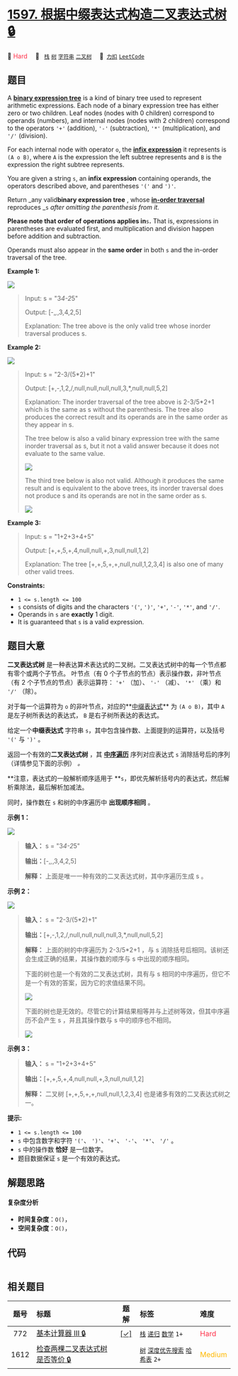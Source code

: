 # [1597. 根据中缀表达式构造二叉表达式树 🔒](https://2xiao.github.io/leetcode-js/problem/1597.html)

🔴 <font color=#ff334b>Hard</font>&emsp; 🔖&ensp; [`栈`](/tag/stack.md) [`树`](/tag/tree.md) [`字符串`](/tag/string.md) [`二叉树`](/tag/binary-tree.md)&emsp; 🔗&ensp;[`力扣`](https://leetcode.cn/problems/build-binary-expression-tree-from-infix-expression) [`LeetCode`](https://leetcode.com/problems/build-binary-expression-tree-from-infix-expression)

## 题目

A **[binary expression
tree](https://en.wikipedia.org/wiki/Binary_expression_tree)** is a kind of
binary tree used to represent arithmetic expressions. Each node of a binary
expression tree has either zero or two children. Leaf nodes (nodes with 0
children) correspond to operands (numbers), and internal nodes (nodes with 2
children) correspond to the operators `'+'` (addition), `'-'` (subtraction),
`'*'` (multiplication), and `'/'` (division).

For each internal node with operator `o`, the [**infix
expression**](https://en.wikipedia.org/wiki/Infix_notation) it represents is
`(A o B)`, where `A` is the expression the left subtree represents and `B` is
the expression the right subtree represents.

You are given a string `s`, an **infix expression** containing operands, the
operators described above, and parentheses `'('` and `')'`.

Return _any valid**binary expression tree** , whose **[in-order
traversal](https://en.wikipedia.org/wiki/Tree_traversal#In-order_\(LNR\))**
reproduces _`s` _after omitting the parenthesis from it._

**Please note that order of operations applies in**`s`**.** That is,
expressions in parentheses are evaluated first, and multiplication and
division happen before addition and subtraction.

Operands must also appear in the **same order** in both `s` and the in-order
traversal of the tree.



**Example 1:**

![](https://fastly.jsdelivr.net/gh/doocs/leetcode@main/solution/1500-1599/1597.Build%20Binary%20Expression%20Tree%20From%20Infix%20Expression/images/ex1-4.png)

> Input: s = "3*4-2*5"
> 
> Output: [-,*,*,3,4,2,5]
> 
> Explanation: The tree above is the only valid tree whose inorder traversal produces s.

**Example 2:**

![](https://fastly.jsdelivr.net/gh/doocs/leetcode@main/solution/1500-1599/1597.Build%20Binary%20Expression%20Tree%20From%20Infix%20Expression/images/ex1-2.png)

> Input: s = "2-3/(5*2)+1"
> 
> Output: [+,-,1,2,/,null,null,null,null,3,*,null,null,5,2]
> 
> Explanation: The inorder traversal of the tree above is 2-3/5*2+1 which is the same as s without the parenthesis. The tree also produces the correct result and its operands are in the same order as they appear in s.
> 
> The tree below is also a valid binary expression tree with the same inorder traversal as s, but it not a valid answer because it does not evaluate to the same value.
> 
> ![](https://fastly.jsdelivr.net/gh/doocs/leetcode@main/solution/1500-1599/1597.Build%20Binary%20Expression%20Tree%20From%20Infix%20Expression/images/ex1-1.png)
> 
> The third tree below is also not valid. Although it produces the same result and is equivalent to the above trees, its inorder traversal does not produce s and its operands are not in the same order as s.
> 
> ![](https://fastly.jsdelivr.net/gh/doocs/leetcode@main/solution/1500-1599/1597.Build%20Binary%20Expression%20Tree%20From%20Infix%20Expression/images/ex1-3.png)

**Example 3:**

> Input: s = "1+2+3+4+5"
> 
> Output: [+,+,5,+,4,null,null,+,3,null,null,1,2]
> 
> Explanation: The tree [+,+,5,+,+,null,null,1,2,3,4] is also one of many other valid trees.

**Constraints:**

  * `1 <= s.length <= 100`
  * `s` consists of digits and the characters `'('`, `')'`, `'+'`, `'-'`, `'*'`, and `'/'`.
  * Operands in `s` are **exactly** 1 digit.
  * It is guaranteed that `s` is a valid expression.


## 题目大意

**二叉表达式树** 是一种表达算术表达式的二叉树。二叉表达式树中的每一个节点都有零个或两个子节点。 叶节点（有 0
个子节点的节点）表示操作数，非叶节点（有 2 个子节点的节点）表示运算符： `'+'` （加）、 `'-'` （减）、 `'*'` （乘）和 `'/'`
（除）。

对于每一个运算符为 `o`
的非叶节点，对应的**[中缀表达式](http://baike.baidu.com/item/中缀表达式/2725244?fr=aladdin)** 为
`(A o B)`，其中 `A` 是左子树所表达的表达式， `B` 是右子树所表达的表达式。

给定一个**中缀表达式** 字符串 `s`，其中包含操作数、上面提到的运算符，以及括号 `'('` 与 `')'` 。

返回一个有效的**二叉表达式树** ，其
[**中序遍历**](http://baike.baidu.com/item/中序遍历/757281?fr=aladdin) 序列对应表达式 `s`
消除括号后的序列（详情参见下面的示例） _。_

**注意，表达式的一般解析顺序适用于  **`s`，即优先解析括号内的表达式，然后解析乘除法，最后解析加减法。

同时，操作数在 `s` 和树的中序遍历中 **出现顺序相同** 。



**示例 1：**

![](https://fastly.jsdelivr.net/gh/doocs/leetcode@main/solution/1500-1599/1597.Build%20Binary%20Expression%20Tree%20From%20Infix%20Expression/images/ex1-4.png)

> 
> 
> 
> 
> 
> **输入：** s = "3*4-2*5"
> 
> **输出：**[-,*,*,3,4,2,5]
> 
> **解释：** 上面是唯一一种有效的二叉表达式树，其中序遍历生成 s 。
> 
> 

**示例 2：**

![](https://fastly.jsdelivr.net/gh/doocs/leetcode@main/solution/1500-1599/1597.Build%20Binary%20Expression%20Tree%20From%20Infix%20Expression/images/ex1-2.png)

> 
> 
> 
> 
> 
> **输入：** s = "2-3/(5*2)+1"
> 
> **输出：**[+,-,1,2,/,null,null,null,null,3,*,null,null,5,2]
> 
> **解释：** 上面的树的中序遍历为 2-3/5*2+1 ，与 s 消除括号后相同。该树还会生成正确的结果，其操作数的顺序与 s 中出现的顺序相同。
> 
> 下面的树也是一个有效的二叉表达式树，具有与 s 相同的中序遍历，但它不是一个有效的答案，因为它的求值结果不同。
> 
> ![](https://fastly.jsdelivr.net/gh/doocs/leetcode@main/solution/1500-1599/1597.Build%20Binary%20Expression%20Tree%20From%20Infix%20Expression/images/ex1-1.png)
> 
> 下面的树也是无效的。尽管它的计算结果相等并与上述树等效，但其中序遍历不会产生 s ，并且其操作数与 s 中的顺序也不相同。
> 
> ![](https://fastly.jsdelivr.net/gh/doocs/leetcode@main/solution/1500-1599/1597.Build%20Binary%20Expression%20Tree%20From%20Infix%20Expression/images/ex1-3.png)
> 
> 

**示例 3：**

> 
> 
> 
> 
> 
> **输入：** s = "1+2+3+4+5"
> 
> **输出：**[+,+,5,+,4,null,null,+,3,null,null,1,2]
> 
> **解释：** 二叉树 [+,+,5,+,+,null,null,1,2,3,4] 也是诸多有效的二叉表达式树之一。



**提示:**

  * `1 <= s.length <= 100`
  * `s` 中包含数字和字符 `'('`、 `')'`、`'+'`、 `'-'`、 `'*'`、 `'/'` 。
  * `s` 中的操作数 **恰好** 是一位数字。
  * 题目数据保证 `s` 是一个有效的表达式。


## 解题思路

#### 复杂度分析

- **时间复杂度**：`O()`，
- **空间复杂度**：`O()`，

## 代码

```javascript

```

## 相关题目

<!-- prettier-ignore -->
| 题号 | 标题 | 题解 | 标签 | 难度 |
| :------: | :------ | :------: | :------ | :------ |
| 772 | [基本计算器 III 🔒](https://leetcode.com/problems/basic-calculator-iii) | [[✓]](/problem/0772.md) |  [`栈`](/tag/stack.md) [`递归`](/tag/recursion.md) [`数学`](/tag/math.md) `1+` | <font color=#ff334b>Hard</font> |
| 1612 | [检查两棵二叉表达式树是否等价 🔒](https://leetcode.com/problems/check-if-two-expression-trees-are-equivalent) |  |  [`树`](/tag/tree.md) [`深度优先搜索`](/tag/depth-first-search.md) [`哈希表`](/tag/hash-table.md) `2+` | <font color=#ffb800>Medium</font> |